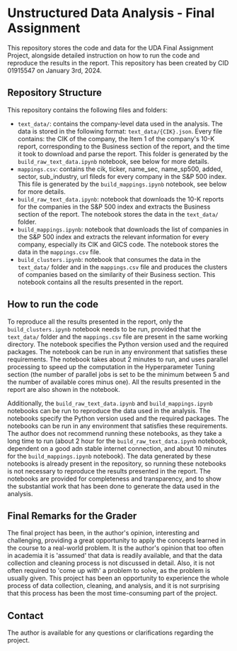 # Unstructured Data Analysis - Final Assignment
This repository stores the code and data for the UDA Final Assignment Project, alongside detailed instruction on how to run the code and reproduce the results in the report. This repository has been created by CID 01915547 on January 3rd, 2024.

## Repository Structure
This repository contains the following files and folders:
- `text_data/`: contains the company-level data used in the analysis. The data is stored in the following format: `text_data/{CIK}.json`. Every file contains: the CIK of the company, the Item 1 of the company's 10-K report, corresponding to the Business section of the report, and the time it took to download and parse the report. This folder is generated by the `build_raw_text_data.ipynb` notebook, see below for more details.
- `mappings.csv`: contains the cik, ticker, name_sec, name_sp500, added, sector, sub_industry, url fileds for every company in the S&P 500 index. This file is generated by the `build_mappings.ipynb` notebook, see below for more details.
- `build_raw_text_data.ipynb`: notebook that downloads the 10-K reports for the companies in the S&P 500 index and extracts the Business section of the report. The notebook stores the data in the `text_data/` folder.
- `build_mappings.ipynb`: notebook that downloads the list of companies in the S&P 500 index and extracts the relevant information for every company, especially its CIK and GICS code. The notebook stores the data in the `mappings.csv` file.
- `build_clusters.ipynb`: notebook that consumes the data in the `text_data/` folder and in the `mappings.csv` file and produces the clusters of companies based on the similarity of their Business section. This notebook contains all the results presented in the report.

## How to run the code
To reproduce all the results presented in the report, only the `build_clusters.ipynb` notebook needs to be run, provided that the `text_data/` folder and the `mappings.csv` file are present in the same working directory. The notebook specifies the Python version used and the required packages. The notebook can be run in any environment that satisfies these requirements. The notebook takes about 2 minutes to run, and uses parallel processing to speed up the computation in the Hyperparameter Tuning section (the number of parallel jobs is set to be the minimum between 5 and the number of available cores minus one). All the results presented in the report are also shown in the notebook.

Additionally, the `build_raw_text_data.ipynb` and `build_mappings.ipynb` notebooks can be run to reproduce the data used in the analysis. The notebooks specify the Python version used and the required packages. The notebooks can be run in any environment that satisfies these requirements. The author does not recommend running these notebooks, as they take a long time to run (about 2 hour for the `build_raw_text_data.ipynb` notebook, dependent on a good adn stable internet connection, and about 10 minutes for the `build_mappings.ipynb` notebook). The data generated by these notebooks is already present in the repository, so running these notebooks is not necessary to reproduce the results presented in the report. The notebooks are provided for completeness and transparency, and to show the substantial work that has been done to generate the data used in the analysis.

## Final Remarks for the Grader
The final project has been, in the author's opinion, interesting and challenging, providing a great opportunity to apply the concepts learned in the course to a real-world problem. It is the author's opinion that too often in academia it is 'assumed' that data is readily available, and that the data collection and cleaning process is not discussed in detail. Also, it is not often required to 'come up with' a problem to solve, as the problem is usually given. This project has been an opportunity to experience the whole process of data collection, cleaning, and analysis, and it is not surprising that this process has been the most time-consuming part of the project.

## Contact
The author is available for any questions or clarifications regarding the project.